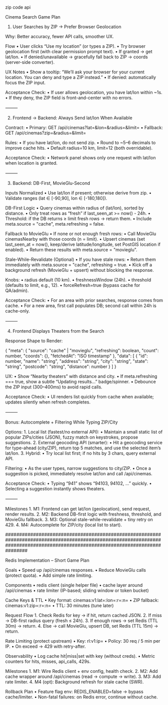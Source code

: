 zip code api





Cinema Search Game Plan

1. User Searches by ZIP → Prefer Browser Geolocation

Why: Better accuracy, fewer API calls, smoother UX.

Flow
	•	User clicks “Use my location” (or types a ZIP).
	•	Try browser geolocation first (with clear permission prompt text).
	•	If granted → get lat/lon.
	•	If denied/unavailable → gracefully fall back to ZIP → coords (server-side converter).

UX Notes
	•	Show a tooltip: “We’ll ask your browser for your current location. You can deny and type a ZIP instead.”
	•	If denied: automatically focus the ZIP input.

Acceptance Check:
	•	If user allows geolocation, you have lat/lon within ~1s.
	•	If they deny, the ZIP field is front-and-center with no errors.

⸻

2. Frontend → Backend: Always Send lat/lon When Available

Contract:
	•	Primary: GET /api/cinemas?lat=<num>&lon=<num>&radius=<km>&limit=<n>
	•	Fallback: GET /api/cinemas?zip=<string>&radius=<km>&limit=<n>

Rules:
	•	If you have lat/lon, do not send zip.
	•	Round to ~5–6 decimals to improve cache hits.
	•	Default radius=10 km, limit=12 (both overridable).

Acceptance Check:
	•	Network panel shows only one request with lat/lon when location is granted.

⸻

3. Backend: DB-First, MovieGlu-Second

Inputs Normalized
	•	Use lat/lon if present; otherwise derive from zip.
	•	Validate ranges (lat ∈ [-90,90], lon ∈ [-180,180]).

DB-First Logic
	•	Query cinemas within radius of (lat/lon), sorted by distance.
	•	Only treat rows as “fresh” if last_seen_at >= now() - 24h.
	•	Threshold: if the DB returns ≥ limit fresh rows → return them.
	•	Include meta.source = "cache", meta.refreshing = false.

Fallback to MovieGlu
	•	If none or not enough fresh rows:
	•	Call MovieGlu cinemasNearby with those coords (n = limit).
	•	Upsert cinemas (set last_seen_at = now(), keep/derive latitude/longitude, set PostGIS location if enabled).
	•	Return these results with meta.source = "movieglu".

Stale-While-Revalidate (Optional)
	•	If you have stale rows:
	•	Return them immediately with meta.source = "cache", refreshing = true.
	•	Kick off a background refresh (MovieGlu + upsert) without blocking the response.

Knobs:
	•	radius default (10 km).
	•	freshnessWindow (24h).
	•	threshold (defaults to limit, e.g., 12).
	•	forceRefresh=true (bypass cache for QA/admin).

Acceptance Check:
	•	For an area with prior searches, response comes from cache.
	•	For a new area, first call populates DB; second call within 24h is cache-only.

⸻

4. Frontend Displays Theaters from the Search

Response Shape to Render:

{
  "meta": { "source": "cache" | "movieglu", "refreshing": boolean, "count": number, "coords": {}, "fetchedAt": "ISO timestamp" },
  "data": [ { "id": number, "name": "string", "address": "string", "city": "string", "state": "string", "postcode": "string", "distance": number } ]
}

UX:
	•	Show “Nearby theaters” with distance and city.
	•	If meta.refreshing === true, show a subtle “Updating results…” badge/spinner.
	•	Debounce the ZIP input (300–400ms) to avoid rapid calls.

Acceptance Check:
	•	UI renders list quickly from cache when available; updates silently when refresh completes.

⸻

Bonus: Autocomplete + Filtering While Typing ZIP/City

Options:
	1.	Local list (fastest/no external API):
	•	Maintain a small static list of popular ZIPs/cities (JSON), fuzzy match on keystrokes, propose suggestions.
	2.	External geocoding API (smarter):
	•	Hit a geocoding service for type-ahead (city/ZIP), return top 5 matches, and use the selected item’s lat/lon.
	3.	Hybrid:
	•	Try local list first; if no hits by 3 chars, query external API.

Filtering:
	•	As the user types, narrow suggestions to city/ZIP.
	•	Once a suggestion is picked, immediately resolve lat/lon and call /api/cinemas.

Acceptance Check:
	•	Typing “941” shows “94103, 94102, …” quickly.
	•	Selecting a suggestion instantly shows theaters.

⸻

Milestones
	1.	M1: Frontend can get lat/lon (geolocation), send request, render results.
	2.	M2: Backend DB-first logic with freshness, threshold, and MovieGlu fallback.
	3.	M3: Optional stale-while-revalidate + tiny retry on 429.
	4.	M4: Autocomplete for ZIP/city (local list to start).



################################################################################################################################################################################


Redis Implementation – Short Game Plan

Goals
	•	Speed up /api/cinemas responses.
	•	Reduce MovieGlu calls (protect quota).
	•	Add simple rate limiting.

Components
	•	redis client (single helper file)
	•	cache layer around /api/cinemas
	•	rate limiter (IP-based; sliding window or token bucket)

Cache Keys & TTL
	•	Key format: cinemas:v1:lat=<lat>:lon=<lon>:r=<km>:n=<limit>
	•	ZIP fallback: cinemas:v1:zip=<zip>:r=<km>:n=<limit>
	•	TTL: 30 minutes (tune later)

Request Flow
	1.	Check Redis for key → if hit, return cached JSON.
	2.	If miss → DB-first radius query (fresh ≤ 24h).
	3.	If enough rows → set Redis (TTL 30m) → return.
	4.	Else → call MovieGlu, upsert DB, set Redis (TTL 15m) → return.

Rate Limiting (protect upstream)
	•	Key: rl:v1:ip=<ip>
	•	Policy: 30 req / 5 min per IP.
	•	On exceed → 429 with retry-after.

Observability
	•	Log cache hit|miss|set with key (without creds).
	•	Metric counters for hits, misses, api_calls, 429s.

Milestones
	1.	M1: Wire Redis client + env config, health check.
	2.	M2: Add cache wrapper around /api/cinemas (read → compute → write).
	3.	M3: Add rate limiter.
	4.	M4 (opt): Background refresh for stale cache (SWR).

Rollback Plan
	•	Feature flag env: REDIS_ENABLED=false → bypass cache/limiter.
	•	Non-fatal failures: on Redis error, continue without cache.